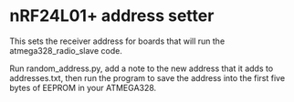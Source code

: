 nRF24L01+ address setter
========================

This sets the receiver address for boards that will run the
atmega328_radio_slave code.

Run random_address.py, add a note to the new address that it adds to
addresses.txt, then run the program to save the address into the first
five bytes of EEPROM in your ATMEGA328.